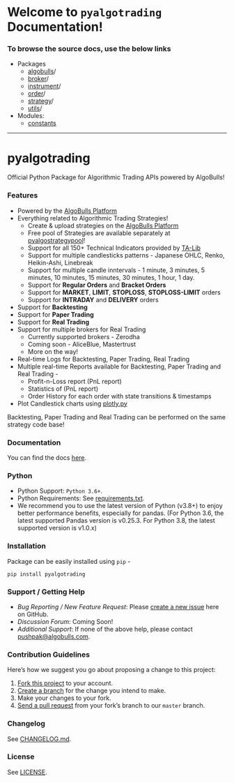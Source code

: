 # Welcome to `pyalgotrading` Documentation!

### To browse the source docs, use the below links
- Packages
    - [algobulls](package_algobulls.md)/
    - [broker](package_broker.md)/
    - [instrument](package_instrument.md)/
    - [order](package_order.md)/
    - [strategy](package_strategy.md)/
    - [utils](package_utils.md)/
- Modules:
    - [constants](module_constants.md)
    
----

# pyalgotrading
Official Python Package for Algorithmic Trading APIs powered by AlgoBulls!


### Features
- Powered by the [AlgoBulls Platform](https://algobulls.com)
- Everything related to Algorithmic Trading Strategies!
    - Create & upload strategies on the [AlgoBulls Platform](https://algobulls.com)
    - Free pool of Strategies are available separately at [pyalgostrategypool](https://github.com/algobulls/pyalgostrategypool)!
    - Support for all 150+ Technical Indicators provided by [TA-Lib](https://mrjbq7.github.io/ta-lib/index.html)
    - Support for multiple candlesticks patterns - Japanese OHLC, Renko, Heikin-Ashi, Linebreak
    - Support for multiple candle inntervals - 1 minute, 3 minutes, 5 minutes, 10 minutes, 15 minutes, 30 minutes, 1 hour, 1 day. 
    - Support for **Regular Orders** and **Bracket Orders**
    - Support for **MARKET**, **LIMIT**, **STOPLOSS**, **STOPLOSS-LIMIT** orders
    - Support for **INTRADAY** and **DELIVERY** orders
- Support for **Backtesting**
- Support for **Paper Trading**
- Support for **Real Trading**
- Support for multiple brokers for Real Trading 
    - Currently supported brokers - Zerodha 
    - Coming soon - AliceBlue, Mastertrust
    - More on the way!
- Real-time Logs for Backtesting, Paper Trading, Real Trading
- Multiple real-time Reports available for Backtesting, Paper Trading and Real Trading - 
    - Profit-n-Loss report (PnL report)
    - Statistics of (PnL report)
    - Order History for each order with state transitions & timestamps
- Plot Candlestick charts using [plotly.py](https://github.com/plotly/plotly.py)
    
Backtesting, Paper Trading and Real Trading can be performed on the same strategy code base!


### Documentation
You can find the docs [here](https://algobulls.github.io/pyalgotrading/).


### Python 
- Python Support: `Python 3.6+`.
- Python Requirements: See [requirements.txt](https://github.com/algobulls/pyalgotrading/blob/master/requirements.txt).
- We recommend you to use the latest version of Python (v3.8+) to enjoy better performance benefits, especially for pandas. (For Python 3.6, the latest supported Pandas version is v0.25.3. For Python 3.8, the latest supported version is v1.0.x)


### Installation
Package can be easily installed using `pip` - 
```
pip install pyalgotrading
```

### Support / Getting Help
- *Bug Reporting / New Feature Request*: Please [create a new issue](https://github.com/algobulls/pyalgotrading/issues/new) here on GitHub.
- *Discussion Forum*: Coming Soon!
- *Additional Support*: If none of the above help, please contact [pushpak@algobulls.com](mailto:pushpak@algobulls.com).

### Contribution Guidelines
Here’s how we suggest you go about proposing a change to this project:

1. [Fork this project][fork] to your account.
2. [Create a branch][branch] for the change you intend to make.
3. Make your changes to your fork.
4. [Send a pull request][pr] from your fork’s branch to our `master` branch.

[fork]: https://help.github.com/articles/fork-a-repo/
[branch]: https://help.github.com/articles/creating-and-deleting-branches-within-your-repository
[pr]: https://help.github.com/articles/using-pull-requests/

### Changelog
See [CHANGELOG.md](https://github.com/algobulls/pyalgotrading/blob/master/CHANGELOG.md).

### License
See [LICENSE](https://github.com/algobulls/pyalgotrading/blob/master/LICENSE).
